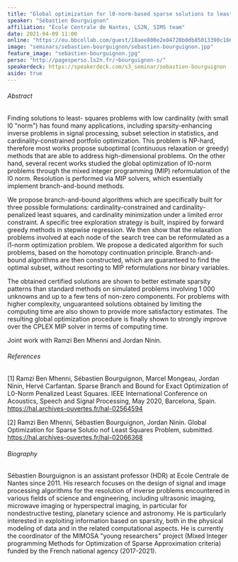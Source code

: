 ```yaml
---
title: "Global optimization for l0-norm-based sparse solutions to least squares problems"
speaker: "Sébastien Bourguignon"
affiliation: "École Centrale de Nantes, LS2N, SIMS team"
date: 2021-04-09 11:00
online: "https://eu.bbcollab.com/guest/18aee800e2e04720b0db85013390c166"
image: "seminars/sebastien-bourguignon/sebastien-bourguignon.jpp"
feature_image: "sebastien-bourguignon.jpg"
perso: "http://pagesperso.ls2n.fr/~bourguignon-s/"
speakerdeck: https://speakerdeck.com/s3_seminar/sebastien-bourguignon
aside: true
---
```


<div style="text-align:center">
<script async class="speakerdeck-embed" data-id="1ecbaa2a8a8047b086bbca1333693e8a" data-ratio="1.33333333333333" src="//speakerdeck.com/assets/embed.js"></script>
</div>

###### Abstract

Finding solutions to least- squares problems with low cardinality (with small l0 "norm") has found many applications, including sparsity-enhancing inverse problems in signal processing, subset selection in statistics, and cardinality-constrained portfolio optimization. This problem is NP-hard, therefore most works propose suboptimal (continuous relaxation or greedy) methods that are able to address high-dimensional problems. On the other hand, several recent works studied the global optimization of l0-norm problems through the mixed integer programming (MIP) reformulation of the l0 norm. Resolution is performed via MIP solvers, which essentially implement branch-and-bound methods.

We propose branch-and-bound algorithms which are specifically built for three possible formulations: cardinality-constrained and cardinality-penalized least squares, and cardinality minimization under a limited error constraint. A specific tree exploration strategy is built, inspired by forward greedy methods in stepwise regression. We then show that the relaxation problems involved at each node of the search tree can be reformulated as a l1-norm optimization problem. We propose a dedicated algorithm for such problems, based on the homotopy continuation principle. Branch-and-bound algorithms are then constructed, which are guaranteed to find the optimal subset, without resorting to MIP reformulations nor binary variables.

The obtained certified solutions are shown to better estimate sparsity patterns than standard methods on simulated problems involving 1 000 unknowns and up to a few tens of non-zero components. For problems with higher complexity, unguaranteed solutions obtained by limiting the computing time are also shown to provide more satisfactory estimates. The resulting global optimization procedure is finally shown to strongly improve over the CPLEX MIP solver in terms of computing time.

Joint work with Ramzi Ben Mhenni and Jordan Ninin.

###### References

[1] Ramzi Ben Mhenni, Sébastien Bourguignon, Marcel Mongeau, Jordan Ninin, Hervé Carfantan. Sparse Branch and Bound for Exact Optimization of L0-Norm Penalized Least Squares. IEEE International Conference on Acoustics, Speech and Signal Processing, May 2020, Barcelona, Spain. https://hal.archives-ouvertes.fr/hal-02564594

[2] Ramzi Ben Mhenni, Sébastien Bourguignon, Jordan Ninin. Global Optimization for Sparse Solutio nof Least Squares Problem, submitted. https://hal.archives-ouvertes.fr/hal-02066368

###### Biography

Sébastien Bourguignon is an assistant professor (HDR) at Ecole Centrale de Nantes since 2011. His research focuses on the design of signal and image processing algorithms for the resolution of inverse problems encountered in various fields of science and engineering, including ultrasonic imaging, microwave imaging or hyperspectral imaging, in particular for nondestructive testing, planetary science and astronomy. He is particularly interested in exploiting information based on sparsity, both in the physical modeling of data and in the related computational aspects. He is currently the coordinator of the MIMOSA "young researchers" project (Mixed Integer programming Methods for Optimization of Sparse Approximation criteria) funded by the French national agency (2017-2021).
